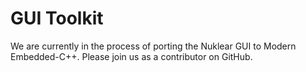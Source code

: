 # GUI Toolkit

We are currently in the process of porting the Nuklear GUI to Modern Embedded-C++. Please join us as a contributor on GitHub.
